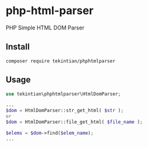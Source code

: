 php-html-parser
==========================

PHP Simple HTML DOM Parser 




Install
-------

```
composer require tekintian/phphtmlparser
```

Usage
-----

```php
use tekintian\phphtmlparser\HtmlDomParser;

...
$dom = HtmlDomParser::str_get_html( $str );
or
$dom = HtmlDomParser::file_get_html( $file_name );

$elems = $dom->find($elem_name);
...

```

